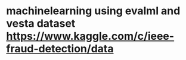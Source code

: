 # machinelearning using evalml and vesta dataset https://www.kaggle.com/c/ieee-fraud-detection/data
